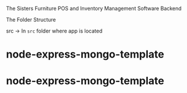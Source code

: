 The Sisters Furniture POS and Inventory Management Software Backend

The Folder Structure

src ->
In `src` folder where app is located
# node-express-mongo-template
# node-express-mongo-template
